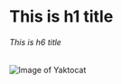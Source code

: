 # This is h1 title
###### This is h6 title
![Image of Yaktocat](https://octodex.github.com/images/yaktocat.png)
